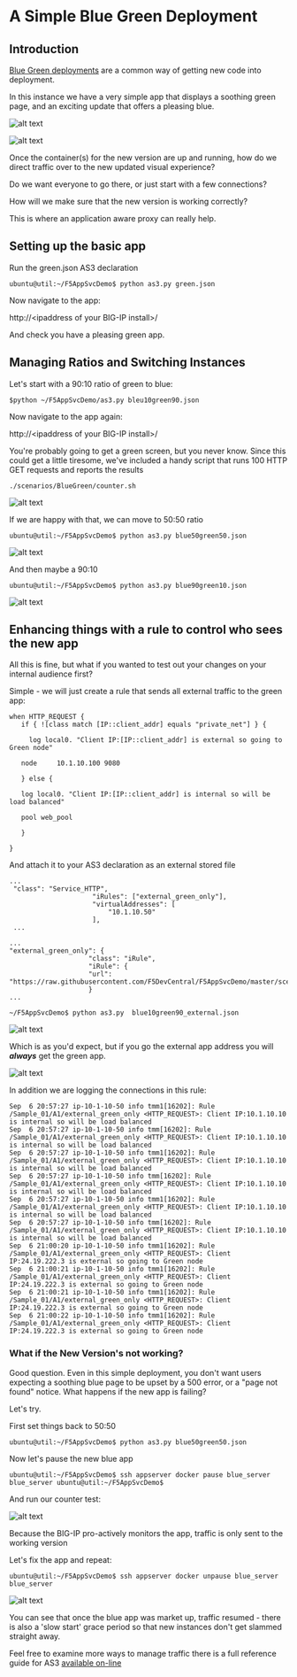 # A Simple Blue Green Deployment


## Introduction 

[Blue Green deployments](https://martinfowler.com/bliki/BlueGreenDeployment.html) are a common way of getting new code into deployment. 

In this instance we have a very simple app that displays a soothing green page, and an exciting update that offers a pleasing blue.

![alt text](https://github.com/F5DevCentral/F5AppSvcDemo/raw/master/images/blue.PNG "Blue App")

![alt text](https://github.com/F5DevCentral/F5AppSvcDemo/raw/master/images/green.PNG "Green App")

Once the container(s) for the new version are up and running, how do we direct traffic over to the new updated visual experience? 

Do we want everyone to go there, or just start with a few connections?

How will we make sure that the new version is working correctly?

This is where an application aware proxy can really help.

## Setting up the basic app

Run the green.json AS3 declaration 

`ubuntu@util:~/F5AppSvcDemo$ python as3.py green.json` 

Now navigate to the app:

http:\/\/\<ipaddress of your BIG-IP install\>\/

And check you have a pleasing green app. 	

## Managing Ratios and Switching Instances 


Let's start with a 90:10 ratio of green to blue:


`$python ~/F5AppSvcDemo/as3.py bleu10green90.json`


Now navigate to the app again:

http:\/\/\<ipaddress of your BIG-IP install\>\/

You're probably going to get a green screen, but you never know. Since this could get a little tiresome, we've included a handy script that runs 100 HTTP GET requests and reports the results

`./scenarios/BlueGreen/counter.sh `


![alt text](https://github.com/F5DevCentral/F5AppSvcDemo/raw/master/images/B10G90.PNG  "Counter script results")

If we are happy with that, we can move to 50:50 ratio

`ubuntu@util:~/F5AppSvcDemo$ python as3.py blue50green50.json`

![alt text](https://github.com/F5DevCentral/F5AppSvcDemo/raw/master/images/50B50G.PNG  "Counter script results")

And then maybe a 90:10

`ubuntu@util:~/F5AppSvcDemo$ python as3.py blue90green10.json`

![alt text](https://github.com/F5DevCentral/F5AppSvcDemo/raw/master/images/B90G10.PNG  "Counter script results")

## Enhancing things with a rule to control who sees the new app


All this is fine, but what if you wanted to test out your changes on your internal audience first? 

Simple - we will just create a rule that sends all external traffic to the green app:

```
when HTTP_REQUEST {
   if { ![class match [IP::client_addr] equals "private_net"] } {
   
     log local0. "Client IP:[IP::client_addr] is external so going to Green node"
   
   node 	10.1.10.100 9080
   
   } else {
   
   log local0. "Client IP:[IP::client_addr] is internal so will be load balanced"
   
   pool web_pool
   
   }
   
}

```

And attach it to your AS3 declaration as an external stored file 

```
...
 "class": "Service_HTTP",
                     "iRules": ["external_green_only"],
                     "virtualAddresses": [
                         "10.1.10.50"
                     ],
 ...
 ```

```
...
"external_green_only": {
                    "class": "iRule",
                    "iRule": {
                    "url": "https://raw.githubusercontent.com/F5DevCentral/F5AppSvcDemo/master/scenarios/BlueGreen/irule.tcl"
                    }  
...
```                    

`~/F5AppSvcDemo$ python as3.py  blue10green90_external.json`


![alt text](https://github.com/F5DevCentral/F5AppSvcDemo/raw/master/images/b10_external.PNG  "Counter script results")

Which is as  you'd expect, but if you go the external app address you will ***always*** get the green app.

![alt text](https://github.com/F5DevCentral/F5AppSvcDemo/raw/master/images/allgreen.png  "External app")


In addition we are logging the connections in this rule:

```
Sep  6 20:57:27 ip-10-1-10-50 info tmm1[16202]: Rule /Sample_01/A1/external_green_only <HTTP_REQUEST>: Client IP:10.1.10.10 is internal so will be load balanced
Sep  6 20:57:27 ip-10-1-10-50 info tmm[16202]: Rule /Sample_01/A1/external_green_only <HTTP_REQUEST>: Client IP:10.1.10.10 is internal so will be load balanced
Sep  6 20:57:27 ip-10-1-10-50 info tmm1[16202]: Rule /Sample_01/A1/external_green_only <HTTP_REQUEST>: Client IP:10.1.10.10 is internal so will be load balanced
Sep  6 20:57:27 ip-10-1-10-50 info tmm[16202]: Rule /Sample_01/A1/external_green_only <HTTP_REQUEST>: Client IP:10.1.10.10 is internal so will be load balanced
Sep  6 20:57:27 ip-10-1-10-50 info tmm1[16202]: Rule /Sample_01/A1/external_green_only <HTTP_REQUEST>: Client IP:10.1.10.10 is internal so will be load balanced
Sep  6 20:57:27 ip-10-1-10-50 info tmm[16202]: Rule /Sample_01/A1/external_green_only <HTTP_REQUEST>: Client IP:10.1.10.10 is internal so will be load balanced
Sep  6 21:00:20 ip-10-1-10-50 info tmm1[16202]: Rule /Sample_01/A1/external_green_only <HTTP_REQUEST>: Client IP:24.19.222.3 is external so going to Green node
Sep  6 21:00:21 ip-10-1-10-50 info tmm1[16202]: Rule /Sample_01/A1/external_green_only <HTTP_REQUEST>: Client IP:24.19.222.3 is external so going to Green node
Sep  6 21:00:21 ip-10-1-10-50 info tmm1[16202]: Rule /Sample_01/A1/external_green_only <HTTP_REQUEST>: Client IP:24.19.222.3 is external so going to Green node
Sep  6 21:00:22 ip-10-1-10-50 info tmm1[16202]: Rule /Sample_01/A1/external_green_only <HTTP_REQUEST>: Client IP:24.19.222.3 is external so going to Green node

```
### What if  the New Version's not working? ###

Good question. Even in this simple deployment, you don't want users expecting a soothing blue page to be upset by a 500 error, or a "page not found" notice. What happens if the new app is failing?

Let's try.

First set things back to 50:50

`ubuntu@util:~/F5AppSvcDemo$ python as3.py blue50green50.json`

Now let's pause the new blue app

`ubuntu@util:~/F5AppSvcDemo$ ssh appserver docker pause blue_server
blue_server
ubuntu@util:~/F5AppSvcDemo$`

And run our counter test:

![alt text](https://github.com/F5DevCentral/F5AppSvcDemo/raw/master/images/monitor.PNG  "with monitor")

Because the BIG-IP pro-actively monitors the app, traffic is only sent to the working version 

Let's fix the app and repeat:

`ubuntu@util:~/F5AppSvcDemo$ ssh appserver docker unpause blue_server
blue_server`

![alt text](https://github.com/F5DevCentral/F5AppSvcDemo/raw/master/images/resume.PNG  "resumed")

You can see that once the blue app was market up, traffic resumed - there is also a 'slow start' grace period so that new instances don't get slammed straight away. 

Feel free to examine more ways to manage traffic there is a full reference guide for AS3 [available on-line](https://clouddocs.f5.com/products/extensions/f5-appsvcs-extension/latest/)